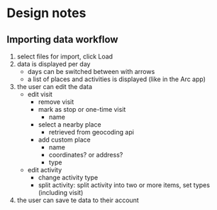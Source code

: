# Design notes

## Importing data workflow

1. select files for import, click Load
2. data is displayed per day
    - days can be switched between with arrows
    - a list of places and activities is displayed (like in the Arc app)
3. the user can edit the data
    - edit visit
        - remove visit
        - mark as stop or one-time visit
            - name
        - select a nearby place
            - retrieved from geocoding api
        - add custom place
            - name
            - coordinates? or address?
            - type
    - edit activity
        - change activity type
        - split activity: split activity into two or more items, set types (including visit)
4. the user can save te data to their account
